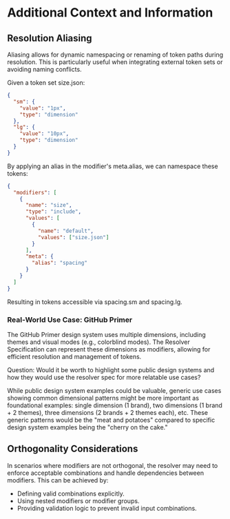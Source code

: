 # Additional Context and Information

## Resolution Aliasing

Aliasing allows for dynamic namespacing or renaming of token paths during resolution. This is particularly useful when integrating external token sets or avoiding naming conflicts.

</p>

<aside class="example">

Given a token set size.json:

```json
{
  "sm": {
    "value": "1px",
    "type": "dimension"
  },
  "lg": {
    "value": "10px",
    "type": "dimension"
  }
}
```

By applying an alias in the modifier's meta.alias, we can namespace these tokens:

```json
{
  "modifiers": [
    {
      "name": "size",
      "type": "include",
      "values": [
        {
          "name": "default",
          "values": ["size.json"]
        }
      ],
      "meta": {
        "alias": "spacing"
      }
    }
  ]
}
```

Resulting in tokens accessible via spacing.sm and spacing.lg.

</aside>

<aside class="example">

### Real-World Use Case: GitHub Primer

The GitHub Primer design system uses multiple dimensions, including themes and visual modes (e.g., colorblind modes). The Resolver Specification can represent these dimensions as modifiers, allowing for efficient resolution and management of tokens.

<aside class="ednote">

Question: Would it be worth to highlight some public design systems and how they would use the resolver spec for more relatable use cases?

</aside>

</aside>

<aside class="issue">

While public design system examples could be valuable, generic use cases showing common dimensional patterns might be more important as foundational examples: single dimension (1 brand), two dimensions (1 brand + 2 themes), three dimensions (2 brands + 2 themes each), etc. These generic patterns would be the "meat and potatoes" compared to specific design system examples being the "cherry on the cake."

</aside>

## Orthogonality Considerations

In scenarios where modifiers are not orthogonal, the resolver may need to enforce acceptable combinations and handle dependencies between modifiers. This can be achieved by:

- Defining valid combinations explicitly.
- Using nested modifiers or modifier groups.
- Providing validation logic to prevent invalid input combinations.
